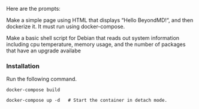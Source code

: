 
Here are the prompts:

Make a simple page using HTML that displays “Hello BeyondMD!“, and then dockerize it. It must run using docker-compose.

Make a basic shell script for Debian that reads out system information including cpu temperature, memory usage, and the number of packages that have an upgrade availabe


### Installation
Run the following command.
```
docker-compose build
```
```
docker-compose up -d   # Start the container in detach mode.
```
